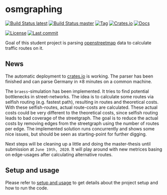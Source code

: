 # osmgraphing

[![Build Status latest][travis/latest/badge]][travis/latest]
[![Build Status master][travis/master/badge]][travis/master]
[![Tag][github/tags/badge]][github/tags]
[![Crates.io][crates.io/osmgraphing/badge]][crates.io/osmgraphing]
[![Docs][docs.rs/osmgraphing/badge]][docs.rs/osmgraphing]

[![License][github/license/badge]][github/license]
[![Last commit][github/last-commit/badge]][github/last-commit]

Goal of this student project is parsing [openstreetmap][osm] data to calculate traffic routes on it.

## News

The automatic deployment to [crates.io][crates.io/osmgraphing] is working.
The parser has been finished and can parse Germany in ±8 minutes on a common machine.

The `braess`-simulation has been implemented.
It tries to find potential bottlenecks in street-networks.
The idea is to calculate some routes via selfish routing (e.g. fastest path), resulting in routes and theoretical costs.
With these selfish-routes, actual route-costs are calculated.
These actual costs could be very different to the theoretical costs, since selfish routing leads to bad coverage of the streetgraph.
The goal is to reduce the actual costs by removing edges from the streetgraph using the number of routes per edge.
The implemented solution runs concurrently and shows some nice issues, but should be seen as starting-point for further digging.

Next steps will be cleaning up a little and doing the master-thesis until submission at `June 19th, 2020`.
It will play around with new metrices basing on edge-usages after calculating alternative routes.

## Setup and usage

Please refer to [setup and usage][github/usage] to get details about the project setup and how to run the code.

[crates.io/osmgraphing]: https://crates.io/crates/osmgraphing
[crates.io/osmgraphing/badge]: https://img.shields.io/crates/v/osmgraphing?style=for-the-badge
[docs.rs/osmgraphing]: https://docs.rs/osmgraphing/
[docs.rs/osmgraphing/badge]: https://img.shields.io/crates/v/osmgraphing?color=informational&label=docs&style=for-the-badge
[github/last-commit]: https://github.com/dominicparga/osmgraphing/commits
[github/last-commit/badge]: https://img.shields.io/github/last-commit/dominicparga/osmgraphing?style=for-the-badge
[github/license]: https://github.com/dominicparga/osmgraphing/blob/master/LICENSE
[github/license/badge]: https://img.shields.io/github/license/dominicparga/osmgraphing?style=for-the-badge
[github/tags]: https://github.com/dominicparga/osmgraphing/tags
[github/tags/badge]: https://img.shields.io/github/v/tag/dominicparga/osmgraphing?sort=semver&style=for-the-badge
[github/usage]: https://github.com/dominicparga/osmgraphing/wiki/Usage
[osm]: https://openstreetmap.org
[travis/latest]: https://travis-ci.com/dominicparga/osmgraphing
[travis/latest/badge]: https://img.shields.io/travis/com/dominicparga/osmgraphing?label=latest%20build&style=for-the-badge
[travis/master]: https://travis-ci.com/dominicparga/osmgraphing/branches
[travis/master/badge]: https://img.shields.io/travis/com/dominicparga/osmgraphing/master?label=master-build&style=for-the-badge
